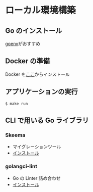 # ローカル環境構築

## Go のインストール

[goenv](https://qiita.com/koralle/items/7a16772ad1d2e2e34682)がおすすめ

## Docker の準備

Docker を[ここ](https://www.docker.com/get-started)からインストール

## アプリケーションの実行

```
$ make run
```

## CLI で用いる Go ライブラリ

### Skeema

- マイグレーションツール
- [インストール](https://www.skeema.io/download/)

### golangci-lint

- Go の Linter 詰め合わせ
- [インストール](https://golangci-lint.run/usage/install/#local-installation)
